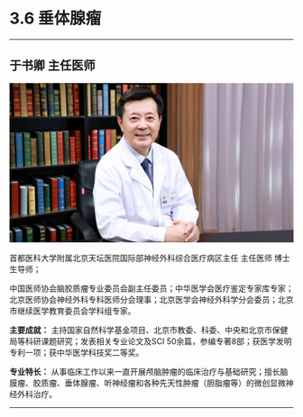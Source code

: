 # 3.6 垂体腺瘤

---

## 于书卿 主任医师

![1679203747248](image/c03_006/1679203747248.png)

首都医科大学附属北京天坛医院国际部神经外科综合医疗病区主任 主任医师 博士生导师；

中国医师协会脑胶质瘤专业委员会副主任委员；中华医学会医疗鉴定专家库专家；北京医师协会神经外科专科医师分会理事；北京医学会神经外科学分会委员；北京市继续医学教育委员会学科组专家。

**主要成就：** 主持国家自然科学基金项目、北京市教委、科委、中央和北京市保健局等科研课题研究；发表相关专业论文及SCI 50余篇，参编专著8部；获医学发明专利一项；获中华医学科技奖二等奖。

**专业特长：** 从事临床工作以来一直开展颅脑肿瘤的临床治疗与基础研究；擅长脑膜瘤、胶质瘤、垂体腺瘤、听神经瘤和各种先天性肿瘤（胆脂瘤等）的微创显微神经外科治疗。

---
